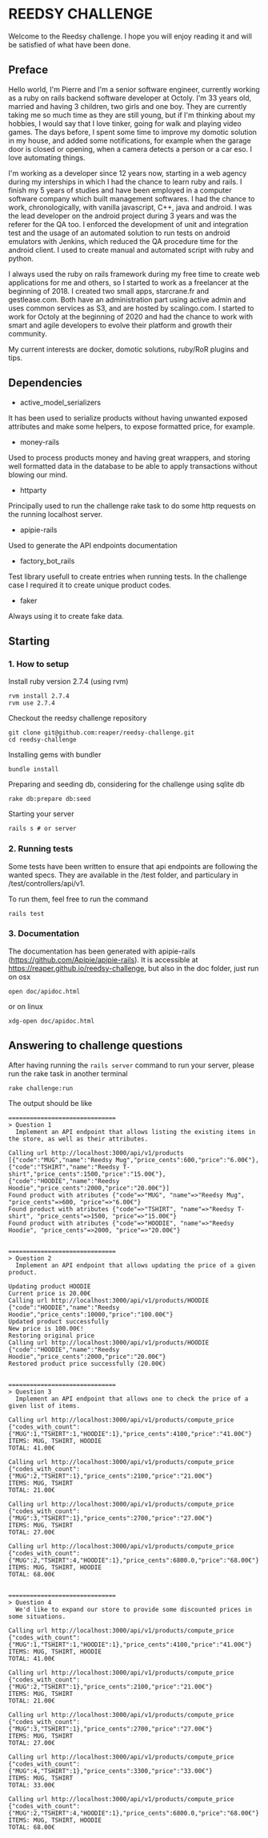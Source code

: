# REEDSY CHALLENGE

Welcome to the Reedsy challenge.
I hope you will enjoy reading it and will be satisfied of what have been done.

## Preface

Hello world, I'm Pierre and I'm a senior software engineer, currently working as a ruby on rails backend software developer at Octoly. I'm 33 years old, married and having 3 children, two girls and one boy. They are currently taking me so much time as they are still young, but if I'm thinking about my hobbies, I would say that I love tinker, going for walk and playing video games. The days before, I spent some time to improve my domotic solution in my house, and added some notifications, for example when the garage door is closed or opening, when a camera detects a person or a car eso. I love automating things.

I'm working as a developer since 12 years now, starting in a web agency during my interships in which I had the chance to learn ruby and rails. I finish my 5 years of studies and have been employed in a computer software company which built management softwares. I had the chance to work, chronologically, with vanilla javascript, C++, java and android. I was the lead developer on the android project during 3 years and was the referer for the QA too. I enforced the development of unit and integration test and the usage of an automated solution to run tests on android emulators with Jenkins, which reduced the QA procedure time for the android client. I used to create manual and automated script with ruby and python.

I always used the ruby on rails framework during my free time to create web applications for me and others, so I started to work as a freelancer at the beginning of 2018. I created two small apps, starcrane.fr and gestlease.com. Both have an administration part using active admin and uses common services as S3, and are hosted by scalingo.com.
I started to work for Octoly at the beginning of 2020 and had the chance to work with smart and agile developers to evolve their platform and growth their community.

My current interests are docker, domotic solutions, ruby/RoR plugins and tips.


## Dependencies

- active_model_serializers

It has been used to serialize products without having unwanted exposed attributes and make some helpers, to expose formatted price, for example.

- money-rails

Used to process products money and having great wrappers, and storing well formatted data in the database to be able to apply transactions without blowing our mind.

- httparty

Principally used to run the challenge rake task to do some http requests on the running localhost server.

- apipie-rails

Used to generate the API endpoints documentation

- factory_bot_rails

Test library usefull to create entries when running tests. In the challenge case I required it to create unique product codes.

- faker

Always using it to create fake data.

## Starting
### 1. How to setup

Install ruby version 2.7.4 (using rvm)
```
rvm install 2.7.4
rvm use 2.7.4
```

Checkout the reedsy challenge repository
```
git clone git@github.com:reaper/reedsy-challenge.git
cd reedsy-challenge
```

Installing gems with bundler
```
bundle install
```

Preparing and seeding db, considering for the challenge using sqlite db
```
rake db:prepare db:seed
```

Starting your server
```
rails s # or server
```

### 2. Running tests

Some tests have been written to ensure that api endpoints are following the wanted specs.
They are available in the /test folder, and particulary in /test/controllers/api/v1.

To run them, feel free to run the command
```
rails test
```

### 3. Documentation

The documentation has been generated with apipie-rails (https://github.com/Apipie/apipie-rails).
It is accessible at https://reaper.github.io/reedsy-challenge, but also in the doc folder, just run on osx
```
open doc/apidoc.html
```
or on linux
```
xdg-open doc/apidoc.html
```

## Answering to challenge questions

After having running the ```rails server``` command to run your server, please run the rake task in another terminal
```
rake challenge:run
```

The output should be like
```
==============================
> Question 1
  Implement an API endpoint that allows listing the existing items in the store, as well as their attributes.

Calling url http://localhost:3000/api/v1/products
[{"code":"MUG","name":"Reedsy Mug","price_cents":600,"price":"6.00€"},{"code":"TSHIRT","name":"Reedsy T-shirt","price_cents":1500,"price":"15.00€"},{"code":"HOODIE","name":"Reedsy Hoodie","price_cents":2000,"price":"20.00€"}]
Found product with atributes {"code"=>"MUG", "name"=>"Reedsy Mug", "price_cents"=>600, "price"=>"6.00€"}
Found product with atributes {"code"=>"TSHIRT", "name"=>"Reedsy T-shirt", "price_cents"=>1500, "price"=>"15.00€"}
Found product with atributes {"code"=>"HOODIE", "name"=>"Reedsy Hoodie", "price_cents"=>2000, "price"=>"20.00€"}


==============================
> Question 2
  Implement an API endpoint that allows updating the price of a given product.

Updating product HOODIE
Current price is 20.00€
Calling url http://localhost:3000/api/v1/products/HOODIE
{"code":"HOODIE","name":"Reedsy Hoodie","price_cents":10000,"price":"100.00€"}
Updated product successfully
New price is 100.00€!
Restoring original price
Calling url http://localhost:3000/api/v1/products/HOODIE
{"code":"HOODIE","name":"Reedsy Hoodie","price_cents":2000,"price":"20.00€"}
Restored product price successfully (20.00€)


==============================
> Question 3
  Implement an API endpoint that allows one to check the price of a given list of items.

Calling url http://localhost:3000/api/v1/products/compute_price
{"codes_with_count":{"MUG":1,"TSHIRT":1,"HOODIE":1},"price_cents":4100,"price":"41.00€"}
ITEMS: MUG, TSHIRT, HOODIE
TOTAL: 41.00€

Calling url http://localhost:3000/api/v1/products/compute_price
{"codes_with_count":{"MUG":2,"TSHIRT":1},"price_cents":2100,"price":"21.00€"}
ITEMS: MUG, TSHIRT
TOTAL: 21.00€

Calling url http://localhost:3000/api/v1/products/compute_price
{"codes_with_count":{"MUG":3,"TSHIRT":1},"price_cents":2700,"price":"27.00€"}
ITEMS: MUG, TSHIRT
TOTAL: 27.00€

Calling url http://localhost:3000/api/v1/products/compute_price
{"codes_with_count":{"MUG":2,"TSHIRT":4,"HOODIE":1},"price_cents":6800.0,"price":"68.00€"}
ITEMS: MUG, TSHIRT, HOODIE
TOTAL: 68.00€


==============================
> Question 4
  We'd like to expand our store to provide some discounted prices in some situations.

Calling url http://localhost:3000/api/v1/products/compute_price
{"codes_with_count":{"MUG":1,"TSHIRT":1,"HOODIE":1},"price_cents":4100,"price":"41.00€"}
ITEMS: MUG, TSHIRT, HOODIE
TOTAL: 41.00€

Calling url http://localhost:3000/api/v1/products/compute_price
{"codes_with_count":{"MUG":2,"TSHIRT":1},"price_cents":2100,"price":"21.00€"}
ITEMS: MUG, TSHIRT
TOTAL: 21.00€

Calling url http://localhost:3000/api/v1/products/compute_price
{"codes_with_count":{"MUG":3,"TSHIRT":1},"price_cents":2700,"price":"27.00€"}
ITEMS: MUG, TSHIRT
TOTAL: 27.00€

Calling url http://localhost:3000/api/v1/products/compute_price
{"codes_with_count":{"MUG":4,"TSHIRT":1},"price_cents":3300,"price":"33.00€"}
ITEMS: MUG, TSHIRT
TOTAL: 33.00€

Calling url http://localhost:3000/api/v1/products/compute_price
{"codes_with_count":{"MUG":2,"TSHIRT":4,"HOODIE":1},"price_cents":6800.0,"price":"68.00€"}
ITEMS: MUG, TSHIRT, HOODIE
TOTAL: 68.00€
```
